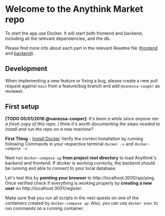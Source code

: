 # Welcome to the Anythink Market repo

To start the app use Docker. It will start both frontend and backend, including all the relevant dependencies, and the db.

Please find more info about each part in the relevant Readme file ([frontend](frontend/readme.md) and [backend](backend/README.md)).

## Development

When implementing a new feature or fixing a bug, please create a new pull request against `main` from a feature/bug branch and add `@vanessa-cooper` as reviewer.

## First setup

**[TODO 05/01/2018 @vanessa-cooper]:** _It's been a while since anyone ran a fresh copy of this repo. I think it's worth documenting the steps needed to install and run the repo on a new machine?_

**First Thing** - <a href="https://docs.docker.com/get-docker/">Install Docker</a> 
Verify the correct Installation by running following Commands in your respective terminal
`docker -v` and `docker-compose -v`

Next run `docker-compose up` **from project root directory** to load Anythink's backend and frontend.
If docker is working correctly, the backend should be running and able to connect to your local database.

Let's test this by **pointing your browser** to http://localhost:3000/api/ping.
Once verified check if everything is working properly by **creating a new user** on http://localhost:3001/register.

Make sure that you run all scripts in the next quests on one of the containers created by `docker-compose up`.  Also, you can use `docker exec` to run commands on a running container.

